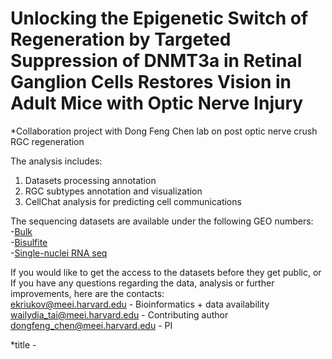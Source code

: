 # Unlocking the Epigenetic Switch of Regeneration by Targeted Suppression of DNMT3a in Retinal Ganglion Cells Restores Vision in Adult Mice with Optic Nerve Injury
*Collaboration project with Dong Feng Chen lab on post optic nerve crush RGC regeneration

The analysis includes: <br />
1. Datasets processing annotation <br />
2. RGC subtypes annotation and visualization <br />
3. CellChat analysis for predicting cell communications <br />

The sequencing datasets are available under the following GEO numbers: <br />
-[Bulk](https://www.ncbi.nlm.nih.gov/geo/query/acc.cgi?acc=GSE229033) <br />
-[Bisulfite](https://www.ncbi.nlm.nih.gov/geo/query/acc.cgi?acc=GSE229034) <br />
-[Single-nuclei RNA seq](https://www.ncbi.nlm.nih.gov/geo/query/acc.cgi?acc=GSE228627) <br />

If you would like to get the access to the datasets before they get public, or\
If you have any questions regarding the data, analysis or further improvements, here are the contacts: <br />
ekriukov@meei.harvard.edu - Bioinformatics + data availability\
wailydia_tai@meei.harvard.edu - Contributing author\
dongfeng_chen@meei.harvard.edu - PI

*title - 
